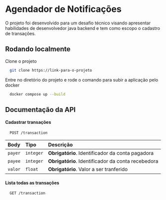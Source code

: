 

# Agendador de Notificações

O projeto foi desenvolvido para um desafio técnico visando apresentar habilidades de desenvolvedor java backend e tem como escopo o cadastro de transações.

## Rodando localmente

Clone o projeto

```bash
  git clone https://link-para-o-projeto
```

Entre no diretório do projeto e rode o comando para subir a aplicação pelo docker

```bash
  docker compose up --build
```


## Documentação da API

#### Cadastrar transações

```http
  POST /transaction
```

| Body   | Tipo      | Descrição                                          |
| :---------- |:----------|:---------------------------------------------------|
| `payer` | `integer` | **Obrigatório**. Identificador da conta pagadora   |
| `payee` | `integer` | **Obrigatório**. Identificador da conta recebedora |
| `valor` | `float`   | **Obrigatório**. Valor a ser tranferido            |

#### Lista todas as transações

```http
  GET /transaction
```

